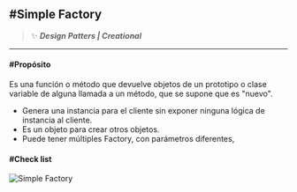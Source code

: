 ## \#Simple Factory 
>:sparkles: ***Design Patters | Creational***
---
#### \#Propósito
Es una función o método que devuelve objetos de un prototipo o clase variable de alguna llamada a un método, que se supone que es "nuevo".

- Genera una instancia para el cliente sin exponer ninguna lógica de instancia al cliente.
- Es un objeto para crear otros objetos.
- Puede tener múltiples Factory, con parámetros diferentes, 

#### \#Check list

![Simple Factory]()
